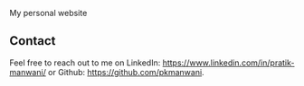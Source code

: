 My personal website

## Contact
Feel free to reach out to me on LinkedIn: https://www.linkedin.com/in/pratik-manwani/ or Github: https://github.com/pkmanwani.
